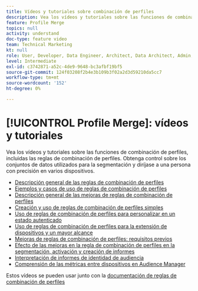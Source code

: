 ```yaml
---
title: Vídeos y tutoriales sobre combinación de perfiles
description: Vea los vídeos y tutoriales sobre las funciones de combinación de perfiles, incluidas las reglas de combinación de perfiles. Obtenga control sobre los conjuntos de datos utilizados para la segmentación y diríjase a una persona con precisión en varios dispositivos.
feature: Profile Merge
topics: null
activity: understand
doc-type: feature video
team: Technical Marketing
kt: null
role: User, Developer, Data Engineer, Architect, Data Architect, Admin, Leader
level: Intermediate
exl-id: c3742871-a52c-4de9-9648-bc3afbf19bf5
source-git-commit: 124f03208f2b4e3b109b3f02a2d3d59210da5cc7
workflow-type: tm+mt
source-wordcount: '152'
ht-degree: 0%

---
```


# [!UICONTROL Profile Merge]: vídeos y tutoriales

Vea los vídeos y tutoriales sobre las funciones de combinación de perfiles, incluidas las reglas de combinación de perfiles. Obtenga control sobre los conjuntos de datos utilizados para la segmentación y diríjase a una persona con precisión en varios dispositivos.

* [Descripción general de las reglas de combinación de perfiles](overview-of-profile-merge-rules.md)
* [Ejemplos y casos de uso de reglas de combinación de perfiles](profile-merge-rule-examples-and-use-cases.md)
* [Descripción general de las mejoras de reglas de combinación de perfiles](overview-of-profile-merge-rule-enhancements.md)
* [Creación y uso de reglas de combinación de perfiles simples](creating-and-using-simple-profile-merge-rules.md)
* [Uso de reglas de combinación de perfiles para personalizar en un estado autenticado](using-profile-merge-rules-to-personalize-in-an-authenticated-state.md)
* [Uso de reglas de combinación de perfiles para la extensión de dispositivos y un mayor alcance](using-profile-merge-rules-for-device-extension-and-increased-reach.md)
* [Mejoras de reglas de combinación de perfiles: requisitos previos](profile-merge-rule-enhancements-pre-requisites.md)
* [Efecto de las mejoras en la regla de combinación de perfiles en la segmentación, activación y creación de informes](how-profile-merge-rule-enhancements-impact-segmentation-activation-and-reporting.md)
* [Interpretación de informes de identidad de audiencia](interpret-audience-identity-reporting.md)
* [Comprensión de las métricas entre dispositivos en Audience Manager](understanding-cross-device-metrics-in-audience-manager.md)

Estos vídeos se pueden usar junto con la [documentación de reglas de combinación de perfiles](https://experienceleague.adobe.com/docs/audience-manager/user-guide/features/profile-merge-rules/merge-rules-overview.html?lang=es)
